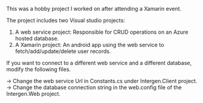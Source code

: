 This was a hobby project I worked on after attending a Xamarin event.

The project includes two Visual studio projects:

1) A web service project: Responsible for CRUD operations on an Azure hosted database.
2) A Xamarin project: An android app using the web service to fetch/add/update/delete user records.


If you want to connect to a different web service and a different database, modify the following files.

-> Change the web service Url in Constants.cs under Intergen.Client project. 
-> Change the database connection string in the web.config file of the Intergen.Web project. 

